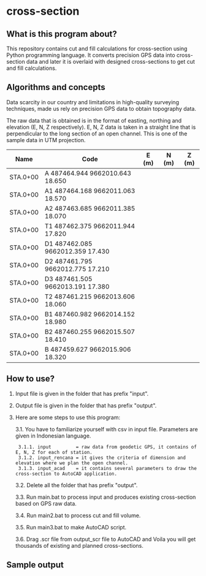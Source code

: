 # cross-section

## What is this program about?
This repository contains cut and fill calculations for cross-section using Python programming language. 
It converts precision GPS data into cross-section data and later it is overlaid with designed cross-sections to get cut and fill calculations.

## Algorithms and concepts
Data scarcity in our country and limitations in high-quality surveying techniques, made us rely on precision GPS data to obtain topography data.

The raw data that is obtained is in the format of easting, northing and elevation (E, N, Z respectively).
E, N, Z data is taken in a straight line that is perpendicular to the long section of an open channel.
This is one of the sample data in UTM projection. 

|Name|Code|E (m)|N (m)|Z (m)|
| --- | --- | --- | --- | --- |
|STA.0+00| 	A	487464.944	9662010.643	18.650
|STA.0+00|	A1	487464.168	9662011.063	18.570
|STA.0+00|	A2	487463.685	9662011.385	18.070
|STA.0+00|	T1	487462.375	9662011.944	17.820
|STA.0+00|	D1	487462.085	9662012.359	17.430
|STA.0+00|	D2	487461.795	9662012.775	17.210
|STA.0+00|	D3	487461.505	9662013.191	17.380
|STA.0+00|	T2	487461.215	9662013.606	18.060
|STA.0+00|	B1	487460.982	9662014.152	18.980
|STA.0+00|	B2	487460.255	9662015.507	18.410
|STA.0+00|	B	487459.627	9662015.906	18.320


## How to use?
1. Input file is given in the folder that has prefix "input".
  
2. Output file is given in the folder that has prefix "output".
  
3. Here are some steps to use this program:  

	3.1. You have to familiarize yourself with csv in input file. Parameters are given in Indonesian language.
  
		3.1.1. input       	 = raw data from geodetic GPS, it contains of E, N, Z for each of station.  
		3.1.2. input_rencana = it gives the criteria of dimension and elevation where we plan the open channel.  
  		3.1.3. input_acad    = it contains several parameters to draw the cross-section to AutoCAD application.  
  
	3.2.  Delete all the folder that has prefix "output".
  
	3.3.  Run main.bat to process input and produces existing cross-section based on GPS raw data.  
  
	3.4.  Run main2.bat to process cut and fill volume.  
  
	3.5.  Run main3.bat to make AutoCAD script.  
  
	3.6.  Drag .scr file from output_scr file to AutoCAD and Voila you will get thousands of existing and planned cross-sections.  

## Sample output
